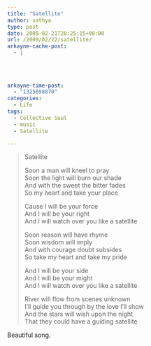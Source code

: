 ```yaml
---
title: "Satellite"
author: sathya
type: post
date: 2009-02-21T20:25:15+00:00
url: /2009/02/22/satellite/
arkayne-cache-post:
  - |
    
    
    
    
arkayne-time-post:
  - "1325698870"
categories:
  - Life
tags:
  - Collective Soul
  - music
  - Satellite

---
```

> Satellite
> 
> Soon a man will kneel to pray  
> Soon the light will burn our shade  
> And with the sweet the bitter fades  
> So my heart and take your place
> 
> Cause I will be your force  
> And I will be your right  
> And I will watch over you like a satellite
> 
> Soon reason will have rhyme  
> Soon wisdom will imply  
> And with courage doubt subsides  
> So take my heart and take my pride
> 
> And I will be your side  
> And I will be your might  
> And I will watch over you like a satellite
> 
> River will flow from scenes unknown  
> I&#8217;ll guide you through by the love I&#8217;ll show  
> And the stars will wish upon the night  
> That they could have a guiding satellite 

Beautiful song.
